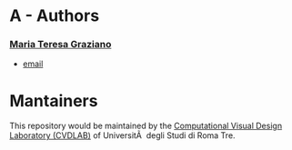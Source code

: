 # A - Authors

### [Maria Teresa Graziano](https://github.com/marteresagh)

 - [email](marteresa28@gmail.com)

# Mantainers

This repository would be maintained by the [Computational Visual Design Laboratory (CVDLAB)](https://github.com/cvdlab) of UniversitÃ  degli Studi di Roma Tre.
